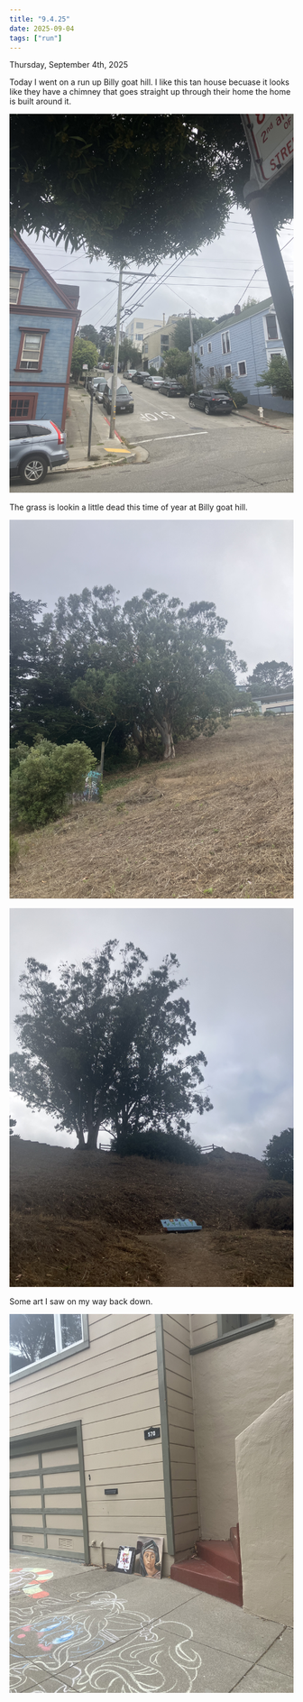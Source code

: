 ```yaml
---
title: "9.4.25"
date: 2025-09-04
tags: ["run"]
---
```

Thursday, September 4th, 2025

Today I went on a run up Billy goat hill. I like this tan house becuase it looks like they have a chimney that goes straight up through their home the home is built around it.

![Image 1](./IMG_6159.jpeg)

The grass is lookin a little dead this time of year at Billy goat hill.

![Image 3](./IMG_6161.jpeg)

![Image 4](./IMG_6162.jpeg)

Some art I saw on my way back down.

![Image 5](./IMG_6163.jpeg)

